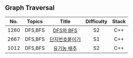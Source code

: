 ## Graph Traversal

|  No.  |  Topics   |                                         Title                                         | Difficulty | Stack  |
| :---: | :-------: | :-----------------------------------------------------------------------------------: | :--------: | :----: |
| 1260  |  DFS,BFS  | [DFS와 BFS](https://github.com/kim-wonjin/Problem-solving/blob/master/BOJ/DFS%2C%20BFS/1260.cpp) |     S2     |  C++   |
| 2667  |  DFS,BFS  | [단지번호붙이기](https://github.com/kim-wonjin/Problem-solving/blob/master/BOJ/DFS%2C%20BFS/2667.cpp) |     S1     |  C++   |
| 1012  |  DFS,BFS  | [유기농 배추](https://github.com/kim-wonjin/Problem-solving/blob/master/BOJ/DFS%2C%20BFS/1012.cpp) |     S2     |  C++   | 